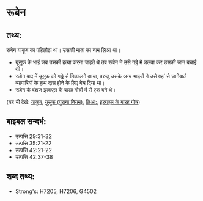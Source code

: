 # रूबेन #

## तथ्य: ##

रूबेन याकूब का पहिलौठा था। उसकी माता का नाम लिआ था।

* यूसुफ के भाई जब उसकी हत्या करना चाहते थे तब रूबेन ने उसे गड्ढे में डलवा कर उसकी जान बचाई थी।
* रूबेन बाद में यूसुफ को गड्ढे से निकालने आया, परन्तु उसके अन्य भाइयों ने उसे वहां से जानेवाले व्यापारियों के हाथ दास होने के लिए बेच दिया था।
* रूबेन के वंशज इस्राएल के बारह गोत्रों में से एक बने थे।

(यह भी देखें: [याकूब](../jacob.md), [यूसुफ (पुराना नियम)](../josephot.md), [लिआ:](../leah.md),  [इस्राएल के बारह गोत्र](../12tribesofisrael.md))

## बाइबल सन्दर्भ: ##

* उत्पत्ति 29:31-32
* उत्पत्ति 35:21-22
* उत्पत्ति 42:21-22
* उत्पत्ति 42:37-38

## शब्द तथ्य: ##

* Strong's: H7205, H7206, G4502
